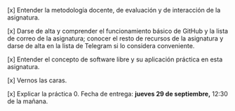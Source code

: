 [x] Entender la metodología docente, de evaluación y de interacción de la asignatura. 

[x] Darse de alta y comprender el funcionamiento básico de GitHub y la lista de correo de la asignatura; conocer el resto de recursos de la asignatura y darse de alta en la lista de Telegram si lo considera conveniente. 

[x] Entender el concepto de software libre y su aplicación práctica en esta asignatura. 

[x] Vernos las caras. 

[x] Explicar la práctica 0. Fecha de entrega: **jueves 29 de septiembre,** 12:30 de la mañana. 